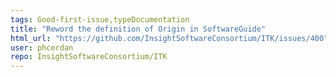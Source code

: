 ```yaml
---
tags: Good-first-issue,typeDocumentation
title: "Reword the definition of Origin in SoftwareGuide"
html_url: "https://github.com/InsightSoftwareConsortium/ITK/issues/400"
user: phcerdan
repo: InsightSoftwareConsortium/ITK
---
```


